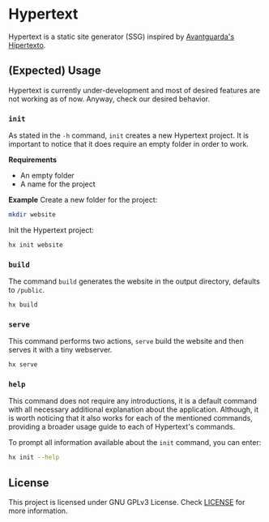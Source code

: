# Hypertext
Hypertext is a static site generator (SSG) inspired by [Avantguarda's Hipertexto](https://github.com/avantguarda/hipertexto).

## (Expected) Usage
Hypertext is currently under-development and most of desired features are not working as of now. Anyway, check our desired behavior.

### `init`
As stated in the `-h` command, `init` creates a new Hypertext project. It is important to notice that it does require an empty folder in order to work.

**Requirements**
- An empty folder
- A name for the project

**Example**
Create a new folder for the project:
```sh
mkdir website
```

Init the Hypertext project:
```sh
hx init website
```

### `build`
The command `build` generates the website in the output directory, defaults to `/public`.

```sh
hx build
```

### `serve`
This command performs two actions, `serve` build the website and then serves it with a tiny webserver.

```sh
hx serve
```

### `help`
This command does not require any introductions, it is a default command with all necessary additional explanation about the application. Although, 
it is worth noticing that it also works for each of the mentioned commands, providing a broader usage guide to each of Hypertext's commands.

To prompt all information available about the `init` command, you can enter:
```sh
hx init --help
```

## License
This project is licensed under GNU GPLv3 License. Check [LICENSE](LICENSE) for more information.

